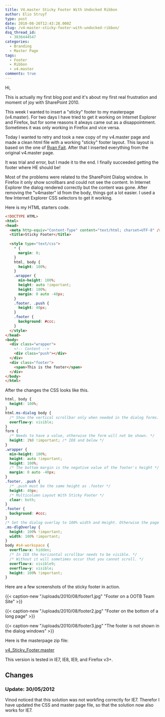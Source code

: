 ```yaml
---
title: V4.master Sticky Footer With Undocked Ribbon
author: Elio Struyf
type: post
date: 2010-08-26T12:43:28.000Z
slug: /v4-master-sticky-footer-with-undocked-ribbon/
dsq_thread_id:
  - 3836444547
categories:
  - Branding
  - Master Page
tags:
  - Footer
  - Ribbon
  - v4.master
comments: true
---
```


Hi,

This is actually my first blog post and it's about my first real frustration and moment of joy with SharePoint 2010.

This week I wanted to insert a "sticky" footer to my masterpage (v4.master). For two days I have tried to get it working on Internet Explorer and Firefox, but for some reasons it always came out as a disappointment. Sometimes it was only working in Firefox and vice versa.

Today I wanted to retry and took a new copy of my v4.master page and made a clean html file with a working "sticky" footer layout. This layout is based on the one of [Ryan Fait](http://ryanfait.com/sticky-footer/ "Ryan Fait"). After that I inserted everything from the original v4.master page.

It was trial and error, but I made it to the end. I finally succeeded getting the footer where HE should be!

Most of the problems were related to the SharePoint Dialog window. In Firefox it only show scrollbars and could not see the content. In Internet Explorer the dialog rendered correctly but the content was gone. After removing the "v4master" id from the body, things got a lot easier. I used a few Internet Explorer CSS selectors to get it working.

Here is my HTML starters code.

```html
<!DOCTYPE HTML>
<html>
<head>
  <meta http-equiv="Content-Type" content="text/html; charset=UTF-8" />
  <title>Sticky Footer</title>
  
  <style type="text/css">
    * { 
      margin: 0; 
    }
    html, body { 
      height: 100%;
    }
    .wrapper { 
      min-height: 100%;
      height: auto !important;
      height: 100%;
      margin: 0 auto -40px;
    }
    .footer, .push { 
      height: 40px;
    }
    .footer {
      background: #ccc;
    }
  </style>
</head>
<body>
  <div class="wrapper">
    <!-- Content -->
    <div class="push"></div>
  </div>
  <div class="footer">
    <span>This is the footer</span>
  </div>
</body>
</html>
```

After the changes the CSS looks like this.

```css
html, body {
  height: 100%;
}
html.ms-dialog body {
  /* Show the vertical scrollbar only when needed in the dialog forms. */
  overflow-y: visible;
}
form {
  /* Needs to have a value, otherwise the form will not be shown. */
  height: 1%9 !important; /* IE8 and below */
}
.wrapper {
  min-height: 100%;
  height: auto !important;
  height: 100%;
  /* The bottom margin is the negative value of the footer's height */
  margin: 0 auto -40px;
}
.footer, .push {
  /* .push must be the same height as .footer */
  height: 40px;
  /* Multicolumn Layout With Sticky Footer */
  clear: both;
}
.footer {
  background: #ccc;	
}
/* Set the dialog overlay to 100% width and Height. Otherwise the page body will show scrollbars. */
.ms-dlgOverlay {
  height: 100% !important;
  width: 100% !important;
}
body #s4-workspace {
  overflow-x: hidden;
  /* In IE8 the horizontal scrollbar needs to be visible. */
  /* Without it will sometimes occur that you cannot scroll. */
  overflow-x: visible9;
  overflow-y: visible;
  height: 100% !important;
}
```

Here are a few screenshots of the sticky footer in action.

{{< caption-new "/uploads/2010/08/footer1.jpg" "Footer on a OOTB Team Site" >}}

{{< caption-new "/uploads/2010/08/footer2.jpg" "Footer on the bottom of a long page" >}}

{{< caption-new "/uploads/2010/08/footer3.jpg" "The footer is not shown in the dialog windows" >}}

Here is the masterpage zip file: 

[v4_Sticky_Footer.master](/uploads/2010/08/v4_Sticky_Footer.master.txt)

This version is tested in IE7, IE8, IE9, and Firefox v3+.

## Changes

### Update: 30/05/2012

Vinod noticed that this solution was not workfing correctly for IE7. Therefor I have updated the CSS and master page file, so that the solution now also works for IE7.
